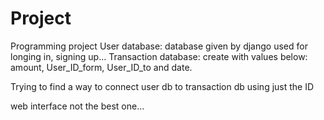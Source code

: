 # Project
Programming project
User database: database given by django used for longing in, signing up...
Transaction database: create with values below:
  amount, User_ID_form, User_ID_to and date.

Trying to find a way to connect user db to transaction db using just the ID

web interface not the best one...
